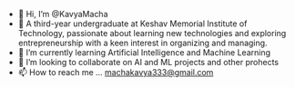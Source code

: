 ﻿- 👋 Hi, I’m @KavyaMacha
- 👀 A third-year undergraduate at Keshav Memorial Institute of Technology, passionate about learning new technologies and exploring entrepreneurship with a keen interest in organizing and managing.
- 🌱 I’m currently learning Artificial Intelligence and Machine Learning
- 💞️ I’m looking to collaborate on  AI and ML projects and other prohects
- 📫 How to reach me ... machakavya333@gmail.com




<!---
KavyaMacha/KavyaMacha is a ✨ special ✨ repository because its `README.md` (this file) appears on your GitHub profile.
You can click the Preview link to take a look at your changes.
--->

